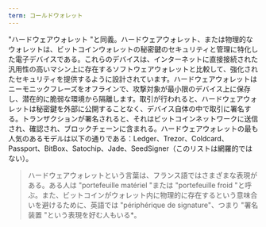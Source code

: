 ```yaml
---
term: コールドウォレット
---
```

"ハードウェアウォレット "と同義。ハードウェアウォレット、または物理的なウォレットは、ビットコインウォレットの秘密鍵のセキュリティと管理に特化した電子デバイスである。これらのデバイスは、インターネットに直接接続された汎用性の高いマシン上に存在するソフトウェアウォレットと比較して、強化されたセキュリティを提供するように設計されています。ハードウェアウォレットはニーモニックフレーズをオフラインで、攻撃対象が最小限のデバイス上に保存し、潜在的に脆弱な環境から隔離します。取引が行われると、ハードウェアウォレットは秘密鍵を外部に公開することなく、デバイス自体の中で取引に署名する。トランザクションが署名されると、それはビットコインネットワークに送信され、確認され、ブロックチェーンに含まれる。ハードウェアウォレットの最も人気のあるモデルは以下の通りである：Ledger、Trezor、Coldcard、Passport、BitBox、Satochip、Jade、SeedSigner（このリストは網羅的ではない）。

> ハードウェアウォレットという言葉は、フランス語ではさまざまな表現がある。ある人は "portefeuille matériel "または "portefeuille froid "と呼ぶ。また、ビットコインがウォレット内に物理的に存在するという意味合いを避けるために、英語では "périphérique de signature"、つまり "署名装置 "という表現を好む人もいる*。